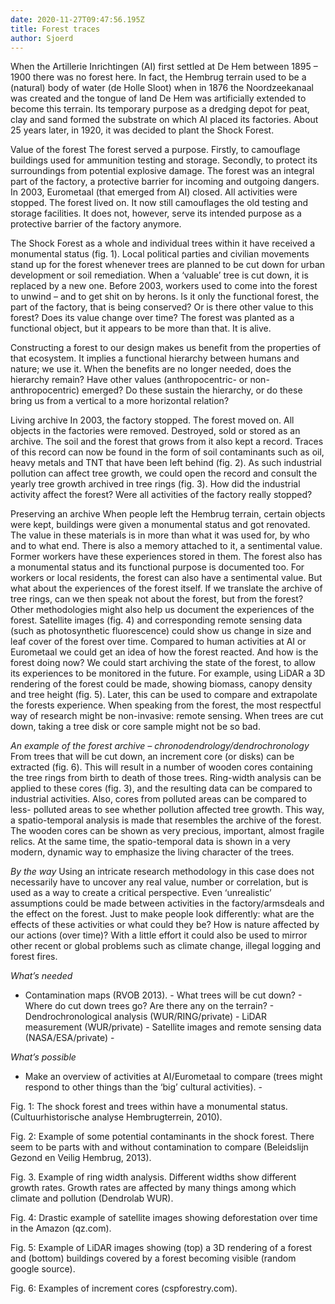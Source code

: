 ```yaml
---
date: 2020-11-27T09:47:56.195Z
title: Forest traces
author: Sjoerd
---
```

When the Artillerie Inrichtingen (AI) first settled at De Hem between 1895 – 1900 there was no forest here. In fact, the Hembrug terrain used to be a (natural) body of water (de Holle Sloot) when in 1876 the Noordzeekanaal was created and the tongue of land De Hem was artificially extended to become this terrain. Its temporary purpose as a dredging depot for peat, clay and sand formed the substrate on which AI placed its factories. About 25 years later, in 1920, it was decided to plant the Shock Forest.


Value of the forest The forest served a purpose. Firstly, to camouflage buildings used for ammunition testing and storage. Secondly, to protect its surroundings from potential explosive damage. The forest was an integral part of the factory, a protective barrier for incoming and outgoing dangers. In 2003, Eurometaal (that emerged from AI) closed. All activities were stopped. The forest lived on. It now still camouflages the old testing and storage facilities. It does not, however, serve its intended purpose as a protective barrier of the factory anymore. 


The Shock Forest as a whole and individual trees within it have received a monumental status (fig. 1). Local political parties and civilian movements stand up for the forest whenever trees are planned to be cut down for urban development or soil remediation. When a ‘valuable’ tree is cut down, it is replaced by a new one. Before 2003, workers used to come into the forest to unwind – and to get shit on by herons. Is it only the functional forest, the part of the factory, that is being conserved? Or is there other value to this forest? Does its value change over time? The forest was planted as a functional object, but it appears to be more than that. It is alive.


Constructing a forest to our design makes us benefit from the properties of that ecosystem. It implies a functional hierarchy between humans and nature; we use it. When the benefits are no longer needed, does the hierarchy remain? Have other values (anthropocentric- or non- anthropocentric) emerged? Do these sustain the hierarchy, or do these bring us from a vertical to a more horizontal relation?


Living archive In 2003, the factory stopped. The forest moved on. All objects in the factories were removed. Destroyed, sold or stored as an archive. The soil and the forest that grows from it also kept a record. Traces of this record can now be found in the form of soil contaminants such as oil, heavy metals and TNT that have been left behind (fig. 2). As such industrial pollution can affect tree growth, we could open the record and consult the yearly tree growth archived in tree rings (fig. 3). How did the industrial activity affect the forest? Were all activities of the factory really stopped?


Preserving an archive When people left the Hembrug terrain, certain objects were kept, buildings were given a monumental status and got renovated. The value in these materials is in more than what it was used for, by who and to what end. There is also a memory attached to it, a sentimental value. Former workers have these experiences stored in them. The forest also has a monumental status and its functional purpose is documented too. For workers or local residents, the forest can also have a sentimental value. But what about the experiences of the forest itself. If we translate the archive of tree rings, can we then speak not about the forest, but from the forest? Other methodologies might also help us document the experiences of the forest. Satellite images (fig. 4) and corresponding remote sensing data (such as photosynthetic fluorescence) 
could show us change in size and leaf cover of the forest over time. Compared to human activities at AI or Eurometaal we could get an idea of how the forest reacted. And how is the forest doing now? We could start archiving the state of the forest, to allow its experiences to be monitored in the future. For example, using LiDAR a 3D rendering of the forest could be made, showing biomass, canopy density and tree height (fig. 5). Later, this can be used to compare and extrapolate the forests experience. When speaking from the forest, the most respectful way of research might be non-invasive: remote sensing. When trees are cut down, taking a tree disk or core sample might not be so bad.


*An example of the forest archive* *– chronodendrology/dendrochronology* From trees that will be cut down, an increment core (or disks) can be extracted (fig. 6). This will result in a number of wooden cores containing the tree rings from birth to death of those trees. Ring-width analysis can be applied to these cores (fig. 3), and the resulting data can be compared to industrial activities. Also, cores from polluted areas can be compared to less- polluted areas to see whether pollution affected tree growth. This way, a spatio-temporal analysis is made that resembles the archive of the forest. The wooden cores can be shown as very precious, important, almost fragile relics. At the same time, the spatio-temporal data is shown in a very modern, dynamic way to emphasize the living character of the trees.


*By the way* Using an intricate research methodology in this case does not necessarily have to uncover any real value, number or correlation, but is used as a way to create a critical perspective. Even ‘unrealistic’ assumptions could be made between activities in the factory/armsdeals and the effect on the forest. Just to make people look differently: what are the effects of these activities or what could they be? How is nature affected by our actions (over time)? With a little effort it could also be used to mirror other recent or global problems such as climate change, illegal logging and forest fires.


*What’s needed* 

* Contamination maps (RVOB 2013). - What trees will be cut down? - Where do cut down trees go? Are there any on the terrain? - Dendrochronological analysis (WUR/RING/private) - LiDAR measurement (WUR/private) - Satellite images and remote sensing data (NASA/ESA/private) - 

*What’s possible* 

* Make an overview of activities at AI/Eurometaal to compare (trees might respond to 
  other things than the ‘big’ cultural activities). - 


Fig. 1: The shock forest and trees within have a monumental status. (Cultuurhistorische analyse Hembrugterrein, 2010).


Fig. 2: Example of some potential contaminants in the shock forest. There seem to be parts with and without contamination to compare (Beleidslijn Gezond en Veilig Hembrug, 2013).


Fig. 3. Example of ring width analysis. Different widths show different growth rates. Growth rates are affected by many things among which climate and pollution (Dendrolab WUR).


Fig. 4: Drastic example of satellite images showing deforestation over time in the Amazon (qz.com).


Fig. 5: Example of LiDAR images showing (top) a 3D rendering of a forest and (bottom) buildings covered by a forest becoming visible (random google source).


Fig. 6: Examples of increment cores (cspforestry.com).